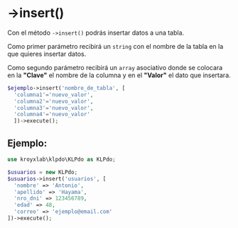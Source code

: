 # ->insert()

Con el método `->insert()` podrás insertar datos a una tabla.

Como primer parámetro recibirá un `string` con el nombre de la tabla en la que quieres insertar datos.

Como segundo parámetro recibirá un `array` asociativo donde se colocara en la **"Clave"** el nombre de la columna y en el **"Valor"** el dato que insertara.

```php
$ejemplo->insert('nombre_de_tabla', [
  'columna1'='nuevo_valor',
  'columna2'='nuevo_valor',
  'columna3'='nuevo_valor',
  'columna4'='nuevo_valor'
  ])->execute();
```

## Ejemplo:

```php
use kroyxlab\klpdo\KLPdo as KLPdo;

$usuarios = new KLPdo;
$usuarios->insert('usuarios', [
  'nombre' => 'Antonio',
  'apellido' => 'Hayama',
  'nro_dni' => 123456789,
  'edad' => 48,
  'correo' => 'ejemplo@email.com'
])->execute();
```
